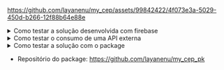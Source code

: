https://github.com/layanenu/my_cep/assets/99842422/4f073e3a-5029-450d-b266-12f88b64e88e


<details>

<summary>Como testar a solução desenvolvida com firebase</summary>


* Tenha uma conta no Firebase e crie um projeto.
* No console do Firebase, adicione o seu aplicativo Flutter e siga as instruções para adicionar o Firebase ao seu projeto Flutter.
* No console do Firebase, habilite o método de autenticação que deseja utilizar (por exemplo, e-mail/senha.
* No diretório raiz do seu projeto Flutter, crie um arquivo chamado .env. Este arquivo não deve ser versionado (adicionado ao .gitignore) para manter as variáveis sensíveis seguras.
* No Firebase Console, obtenha as informações necessárias como a URL base (_url), o recurso (_resource) e a chave de API (_apiKey).
* Adicione essas informações ao arquivo .env. Por exemplo:

```
API_URL=https://identitytoolkit.googleapis.com/v1/
API_RESOURCE=accounts:
API_KEY=your_api_key_here
```

* No arquivo pubspec.yaml, adicione o pacote flutter_dotenv na seção dependencies: Execute flutter pub get para instalar o pacote.
* No AuthProvider, importe o pacote flutter_dotenv e carregue as variáveis do arquivo .env
* Substitua as variáveis _url, _resource e _apiKey diretamente pelo uso das variáveis carregadas do .env
* Após integrar as variáveis do Firebase no AuthProvider, teste as funcionalidades de cadastro (signUp) e login (signIn) para garantir que o processo de autenticação está funcionando corretamente com as variáveis corretas do Firebase.
* Chame o método signUp do AuthProvider passando um e-mail e senha válidos e verifique se a mensagem de sucesso Usuário cadastrado com sucesso! é exibida após um cadastro bem-sucedido.
* Chame o método signIn do AuthProvider passando o e-mail e senha do usuário cadastrado e verifique se a mensagem de sucesso Usuário cadastrado com sucesso! é exibida após um login bem-sucedido.

</details>

<details>

<summary>Como testar o consumo de uma API externa</summary>

* No arquivo pubspec.yaml do seu projeto Flutter, adicione a dependência Dio;
* Depois, execute o comando para atualizar as dependências: flutter pub get
* Crie a classe CepDataSource

```
import 'package:dio/dio.dart';

abstract class CepDataSource {
  Future<String> pesquisarCep(String cep);
}

class CepDataSourceImpl {
  final Dio dio;

  CepDataSourceImpl(this.dio);


  Future<String> pesquisarCep(String cep) async {
    final response = await dio.get('https://viacep.com.br/ws/$cep/json/');
    if (response.statusCode == 200 && response.data['erro'] == null) {
      final data = response.data;
      return 'Endereço: ${data['logradouro']}, ${data['bairro']}, ${data['localidade']}, ${data['uf']}';
    } else {
      return 'CEP não encontrado.';
    }
  }
}
```
* Testando a API: Você pode testar manualmente a implementação criando uma instância de Dio e chamando o método pesquisarCep.

```
void main() async {
  final dio = Dio();
  final cepDataSource = CepDataSourceImpl(dio);

  String result = await cepDataSource.pesquisarCep('01001000');
  print(result); // Exemplo de saída: "Endereço: Praça da Sé, Sé, São Paulo, SP"
}

```
* Ou você pode fazer testes automatizados como os testes implementados nesse repositório, no link abaixo:

```
https://github.com/layanenu/my_cep/blob/main/test/cep_service_test.dart
```
* Tratamento de Respostas

Códigos de Status Comuns:
200 OK: A requisição foi bem-sucedida e o CEP foi encontrado.
400 Bad Request: A requisição foi malformada.
404 Not Found: O endpoint não foi encontrado (uso incorreto da URL).
500 Internal Server Error: Erro no servidor da API.

Tratamento de Erros Comuns:
Erro 400: Verifique se o formato do CEP está correto (8 dígitos).
Erro 500: Tente novamente mais tarde. Pode ser um problema temporário no servidor da API.

</details>

<details>

<summary>Como testar a solução com o package</summary>

### Como usar o package cepService

* Adicione às dependências do seu projeto no arquivo pubspec.yaml

```
 my_cep_pk:
    git:
      url: https://github.com/layanenu/my_cep_pk.git
      ref: main
```

* Para baixar as dependências rode o comando `flutter pub get`
* Importe o arquivo package onde irá utilizar as funções contidas no package.


### Testando o package cepService na aplicacão my_cep

* Comece clonando o projeto
  
```
git clone https://github.com/layanenu/my_cep.git
```

* Instale as dependências do projeto

```
flutter pub get
```

* Execute a aplicação em um simulador android ou ios
* Depois de fazer signup e signin, busque um endereço através do cep
* Deve buscar corretamente o endereço 
* Deve salvar o endereço no armazenamento local do dispositivo
* Ao sair e retornar ao app, o último endereço buscado deve estar salvo pois o package possui a função de busca de endereço e armazenamento do último endereço buscado


</details>

* Repositório do package: https://github.com/layanenu/my_cep_pk
